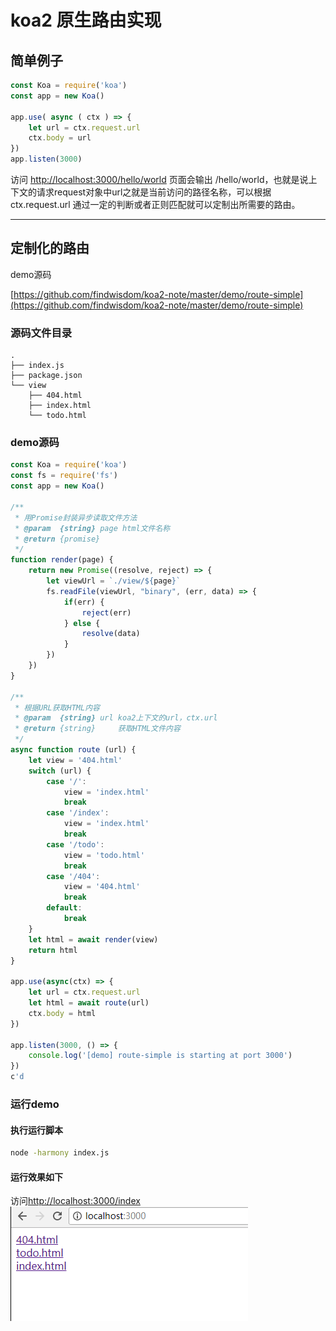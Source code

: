 # koa2 原生路由实现

## 简单例子

```js
const Koa = require('koa')
const app = new Koa()

app.use( async ( ctx ) => {
    let url = ctx.request.url
    ctx.body = url
})
app.listen(3000)
```

访问 [http://localhost:3000/hello/world](http://localhost:3000/hello/world) 页面会输出 /hello/world，也就是说上下文的请求request对象中url之就是当前访问的路径名称，可以根据ctx.request.url 通过一定的判断或者正则匹配就可以定制出所需要的路由。

---

## 定制化的路由

demo源码

[https://github.com/findwisdom/koa2-note/master/demo/route-simple](https://github.com/findwisdom/koa2-note/master/demo/route-simple)

### 源码文件目录

```
.
├── index.js
├── package.json
└── view
    ├── 404.html
    ├── index.html
    └── todo.html
```

### demo源码

```js
const Koa = require('koa')
const fs = require('fs')
const app = new Koa()

/**
 * 用Promise封装异步读取文件方法
 * @param  {string} page html文件名称
 * @return {promise}
 */
function render(page) {
    return new Promise((resolve, reject) => {
        let viewUrl = `./view/${page}`
        fs.readFile(viewUrl, "binary", (err, data) => {
            if(err) {
                reject(err)
            } else {
                resolve(data)
            }
        })
    })
}

/**
 * 根据URL获取HTML内容
 * @param  {string} url koa2上下文的url，ctx.url
 * @return {string}     获取HTML文件内容
 */
async function route (url) {
    let view = '404.html'
    switch (url) {
        case '/':
            view = 'index.html'
            break
        case '/index':
            view = 'index.html'
            break
        case '/todo':
            view = 'todo.html'
            break
        case '/404':
            view = '404.html'
            break
        default:
            break
    }
    let html = await render(view)
    return html
}

app.use(async(ctx) => {
    let url = ctx.request.url
    let html = await route(url)
    ctx.body = html
})

app.listen(3000, () => {
    console.log('[demo] route-simple is starting at port 3000')
})
c'd
```

### 运行demo

#### 执行运行脚本

```sh
node -harmony index.js
```

#### 运行效果如下

访问[http://localhost:3000/index](http://localhost:3000/index)  
![](/assets/gitbook/route-simple.png)

